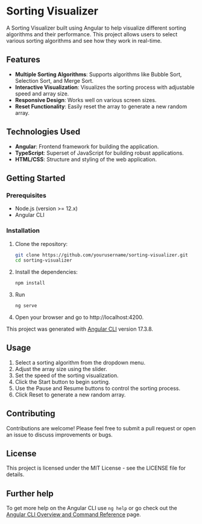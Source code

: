 # Sorting Visualizer

A Sorting Visualizer built using Angular to help visualize different sorting algorithms and their performance. This project allows users to select various sorting algorithms and see how they work in real-time.

## Features

- **Multiple Sorting Algorithms**: Supports algorithms like Bubble Sort, Selection Sort, and Merge Sort.
- **Interactive Visualization**: Visualizes the sorting process with adjustable speed and array size.
- **Responsive Design**: Works well on various screen sizes.
- **Reset Functionality**: Easily reset the array to generate a new random array.

## Technologies Used

- **Angular**: Frontend framework for building the application.
- **TypeScript**: Superset of JavaScript for building robust applications.
- **HTML/CSS**: Structure and styling of the web application.

## Getting Started

### Prerequisites

- Node.js (version >= 12.x)
- Angular CLI

### Installation

1. Clone the repository:

   ```bash
   git clone https://github.com/yourusername/sorting-visualizer.git
   cd sorting-visualizer
   ```
2. Install the dependencies:
   ```bash
   npm install
   ```
3. Run
   ```bash
   ng serve
   ```
4. Open your browser and go to http://localhost:4200.

This project was generated with [Angular CLI](https://github.com/angular/angular-cli) version 17.3.8.

## Usage
1. Select a sorting algorithm from the dropdown menu.
2. Adjust the array size using the slider.
3. Set the speed of the sorting visualization.
4. Click the Start button to begin sorting.
5. Use the Pause and Resume buttons to control the sorting process.
6. Click Reset to generate a new random array.

## Contributing
Contributions are welcome! Please feel free to submit a pull request or open an issue to discuss improvements or bugs.

## License
This project is licensed under the MIT License - see the LICENSE file for details.

## Further help

To get more help on the Angular CLI use `ng help` or go check out the [Angular CLI Overview and Command Reference](https://angular.io/cli) page.
